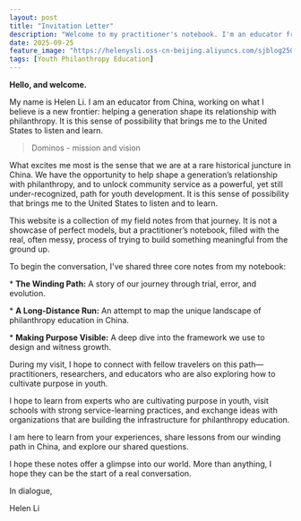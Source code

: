 ```yaml
---
layout: post
title: "Invitation Letter"
description: "Welcome to my practitioner's notebook. I'm an educator from China sharing notes on youth purpose and seeking dialogue with peers during my U.S. visit."
date: 2025-09-25
feature_image: "https://helenysli.oss-cn-beijing.aliyuncs.com/sjblog2507Shine.jpg"
tags: [Youth Philanthropy Education]
---
```


**Hello, and welcome.** 

My name is Helen Li. I am an educator from China, working on what I believe is a new frontier: helping a generation shape its relationship with philanthropy. It is this sense of possibility that brings me to the United States to listen and learn. 

> Dominos - mission and vision 

<!--more-->

What excites me most is the sense that we are at a rare historical juncture in China. We have the opportunity to help shape a generation’s relationship with philanthropy, and to unlock community service as a powerful, yet still under-recognized, path for youth development. It is this sense of possibility that brings me to the United States to listen and to learn.

This website is a collection of my field notes from that journey. It is not a showcase of perfect models, but a practitioner’s notebook, filled with the real, often messy, process of trying to build something meaningful from the ground up.

To begin the conversation, I've shared three core notes from my notebook:

\* **The Winding Path:** A story of our journey through trial, error, and evolution.

\* **A Long-Distance Run:** An attempt to map the unique landscape of philanthropy education in China.

\* **Making Purpose Visible:** A deep dive into the framework we use to design and witness growth.

During my visit, I hope to connect with fellow travelers on this path—practitioners, researchers, and educators who are also exploring how to cultivate purpose in youth. 

I hope to learn from experts who are cultivating purpose in youth, visit schools with strong service-learning practices, and exchange ideas with organizations that are building the infrastructure for philanthropy education.

I am here to learn from your experiences, share lessons from our winding path in China, and explore our shared questions.

I hope these notes offer a glimpse into our world. More than anything, I hope they can be the start of a real conversation.

In dialogue,

Helen Li

